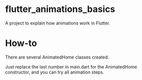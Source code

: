 # flutter_animations_basics

A project to explain how animations work in Flutter.

# How-to

There are several AnimatedHome classes created.

Just replace the last number in main.dart for the AnimatedHome constructor, and you can try all animation steps.
